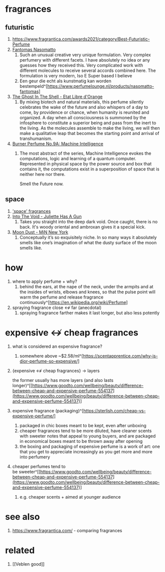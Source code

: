 # fragrances
## futuristic
1. https://www.fragrantica.com/awards2021/category/Best-Futuristic-Perfume
2. [Fantomas Nasomatto](https://www.fragrantica.com/perfume/Nasomatto/Fantomas-62775.html)
	1. Such an unusual creative very unique formulation. Very complex perfumery with different facets. I have absolutely no idea or any guesses how they received this. Very complicated work with different molecules to receive several accords combined here. The formulation is very modern, Iso E Super based I believe
	2. Een geur die echt als kunstmatig kan worden bestempeld^[https://www.perfumelounge.nl/products/nasomatto-fantomas]
3. [The Ghost In The Shell - Etat Libre d'Orange](https://www.fragrantica.com/perfume/Etat-Libre-d-Orange/The-Ghost-In-The-Shell-69412.html)
	1. By mixing biotech and natural materials, this perfume silently celebrates the wake of the future and also whispers of a day to come, by providence or chance, when humanity is reunited and organized. A day when all consciousness is summoned by the infosphere to constitute a superior being and pass from the inert to the living. As the molecules assemble to make the living, we will then make a qualitative leap that becomes the starting point and arrival of transhumanism.
4. [Burner Perfume No.9A: Machine Intelligence](https://www.etsy.com/listing/637793465/burner-perfume-no9a-machine-intellignce)
	1. The most abstract of the series, Machine Intelligence evokes the computations, logic and learning of a quantum computer. Represented in physical space by the power source and box that contains it, the computations exist in a superposition of space that is neither here nor there.
	   
	   Smell the Future now.

## space
1. ['space' fragrances](https://www.reddit.com/r/fragrance/comments/lfqamb/few_fragrances_that_probably_smell_like_space/)
2. [Into The Void - Juliette Has A Gun](https://www.fragrantica.com/perfume/Juliette-Has-A-Gun/Into-The-Void-39010.html)
	1. Takes you straight into the deep dark void. Once caught, there is no back. It's woody oriental and ambroxan gives it a special kick.
2. [Moon Dust - MiN New York](https://www.fragrantica.com/perfume/MiN-New-York/Moon-Dust-25382.html)
	1. Conceptually it’s so exquisitely niche. In so many ways it absolutely smells like one’s imagination of what the dusty surface of the moon smells like.

# how
1. where to apply perfume + why?
	1. behind the ears, at the nape of the neck, under the armpits and at the insides of wrists, elbows and knees, so that the pulse point will warm the perfume and release fragrance continuously^[https://en.wikipedia.org/wiki/Perfume]
2. spraying fragrance close ↮ far (anecdotal)
	1. spraying fragrance farther makes it last longer, but also less potently

# expensive ↮ cheap fragrances
1. what is considered an expensive fragrance?
	1. somewhere above ~$2.58/ml^[https://scentapprentice.com/why-is-dior-perfume-so-expensive/]
2. {expensive ↮ cheap fragrances} → layers
   
   the former usually has more layers (and also lasts longer)^[[https://www.goodto.com/wellbeing/beauty/difference-between-cheap-and-expensive-perfume-554137](https://www.goodto.com/wellbeing/beauty/difference-between-cheap-and-expensive-perfume-554137)]
2. expensive fragrance (packaging)^[https://sterlish.com/cheap-vs-expensive-perfume/]
	1. packaged in chic boxes meant to be kept, even after unboxing
	2. cheaper fragrances tend to be more diluted, have cleaner scents with sweeter notes that appeal to young buyers, and are packaged in economical boxes meant to be thrown away after opening
	3. the boxing and packaging of expensive perfume is a work of art: one that you get to appreciate increasingly as you get more and more into perfumery
3. cheaper perfumes tend to be sweeter^[[https://www.goodto.com/wellbeing/beauty/difference-between-cheap-and-expensive-perfume-554137](https://www.goodto.com/wellbeing/beauty/difference-between-cheap-and-expensive-perfume-554137)]
	1. e.g. cheaper scents + aimed at younger audience
# see also
1. https://www.fragrantica.com/ - comparing fragrances

# related
1. [[Veblen good]]